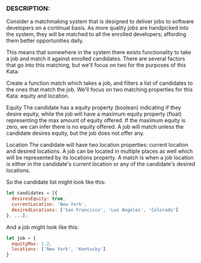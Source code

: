 ### DESCRIPTION:
Consider a matchmaking system that is designed to deliver jobs to software developers on a continual basis. As more quality jobs are handpicked into the system, they will be matched to all the enrolled developers; affording them better opportunities daily.

This means that somewhere in the system there exists functionality to take a job and match it against enrolled candidates. There are several factors that go into this matching, but we'll focus on two for the purposes of this Kata.

Create a function match which takes a job, and filters a list of candidates to the ones that match the job. We'll focus on two matching properties for this Kata: equity and location.

Equity
The candidate has a equity property (boolean) indicating if they desire equity, while the job will have a maximum equity property (float) representing the max amount of equity offered. If the maximum equity is zero, we can infer there is no equity offered. A job will match unless the candidate desires equity, but the job does not offer any.

Location
The candidate will have two location properties: current location and desired locations. A job can be located in multiple places as well which will be represented by its locations property. A match is when a job location is either in the candidate's current location or any of the candidate's desired locations.

So the candidate list might look like this:
```js
let candidates = [{
  desiresEquity: true, 
  currentLocation: 'New York',
  desiredLocations: ['San Francisco', 'Los Angeles', 'Colorado']
}, ...];
```
And a job might look like this:
```js
let job = { 
  equityMax: 1.2, 
  locations: ['New York', 'Kentucky'] 
}
```